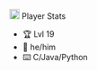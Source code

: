 <img src="https://64.media.tumblr.com/36222c7ead166b9b2103f74132aeb462/tumblr_p4ycw5dZkw1qzm8dwo1_500.gif" width="18" /> Player Stats
- 🏆 Lvl 19
- 🌿 he/him
- ⌨️ C/Java/Python